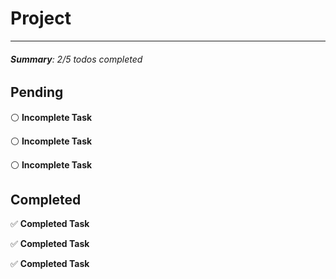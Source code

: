 # Project

---

###### **Summary**: 2/5 todos completed

## Pending

:white_circle: **Incomplete Task**

:white_circle: **Incomplete Task**

:white_circle: **Incomplete Task**

## Completed

:white_check_mark: **Completed Task**

:white_check_mark: **Completed Task**

:white_check_mark: **Completed Task**
